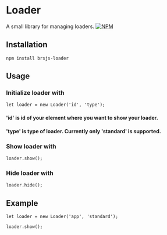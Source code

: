 Loader
=========

A small library for managing loaders.
[![NPM](https://nodei.co/npm/brsjs-loader.png?downloads=true&downloadRank=true&stars=true)](https://nodei.co/npm/brsjs-loader/)

## Installation

  `npm install brsjs-loader`

## Usage
### Initialize loader with
```
let loader = new Loader('id', 'type');
```
#### 'id' is id of your element where you want to show your loader.
#### 'type' is type of loader. Currently only 'standard' is supported.
### Show loader with
```
loader.show();
```
### Hide loader with
```
loader.hide();
```

## Example

    let loader = new Loader('app', 'standard');

    loader.show();

